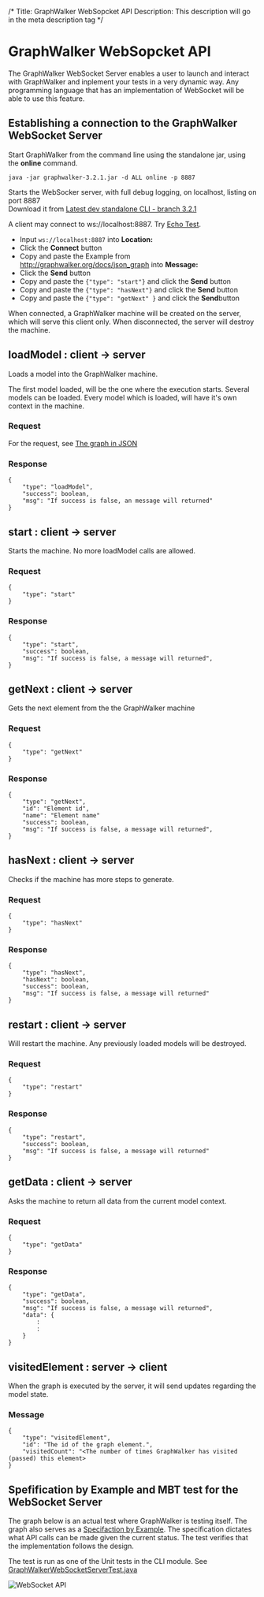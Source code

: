 /*
Title: GraphWalker WebSopcket API
Description: This description will go in the meta description tag
*/

# GraphWalker WebSopcket API

The GraphWalker WebSocket Server enables a user to launch and interact with GraphWalker and inplement your tests in a very dynamic way. Any programming language that has an implementation of WebSocket will be able to use this feature.


## Establishing a connection to the GraphWalker WebSocket Server
Start GraphWalker from the command line using the standalone jar, using the **online** command.
~~~
java -jar graphwalker-3.2.1.jar -d ALL online -p 8887
~~~
Starts the WebSocker server, with full debug logging, on localhost, listing on port 8887<br>
Download it from [Latest dev standalone CLI - branch 3.2.1](/archive/graphwalker-cli-3.2.1.jar)

A client may connect to ws://localhost:8887. Try [Echo Test](http://www.websocket.org/echo.html).

 * Input `ws://localhost:8887` into **Location:**
 * Click the **Connect** button
 * Copy and paste the Example from http://graphwalker.org/docs/json_graph into **Message:**
 * Click the **Send** button
 * Copy and paste the `{"type": "start"}` and click the **Send** button
 * Copy and paste the `{"type": "hasNext"}` and click the **Send**  button
 * Copy and paste the `{"type": "getNext" }` and click the **Send**button

When connected, a GraphWalker machine will be created on the server, which will serve this client only.
When disconnected, the server will destroy the machine.

## loadModel : client -> server
Loads a model into the GraphWalker machine.

The first model loaded, will be the one where the execution starts.
Several models can be loaded. Every model which is loaded, will have it's own context in the machine.
 
### Request
For the request, see [The graph in JSON](json_graph)

### Response
~~~
{
    "type": "loadModel",
    "success": boolean,
    "msg": "If success is false, an message will returned"
}
~~~

## start : client -> server
Starts the machine. No more loadModel calls are allowed. 

### Request
~~~
{
    "type": "start"
}
~~~

### Response
~~~
{
    "type": "start",
    "success": boolean,
    "msg": "If success is false, a message will returned",
}
~~~

## getNext : client -> server
Gets the next element from the the GraphWalker machine

### Request
~~~
{
    "type": "getNext"
}
~~~

### Response
~~~
{
    "type": "getNext",
    "id": "Element id",
    "name": "Element name"
    "success": boolean,
    "msg": "If success is false, a message will returned",
}
~~~

## hasNext : client -> server
Checks if the machine has more steps to generate.

### Request
~~~
{
    "type": "hasNext"
}
~~~

### Response
~~~
{
    "type": "hasNext",
    "hasNext": boolean,
    "success": boolean,
    "msg": "If success is false, a message will returned"
}
~~~

## restart : client -> server
Will restart the machine. Any previously loaded models will be destroyed.

### Request
~~~
{
    "type": "restart"
}
~~~

### Response
~~~
{
    "type": "restart",
    "success": boolean,
    "msg": "If success is false, a message will returned"
}
~~~

## getData : client -> server
Asks the machine to return all data from the current model context.

### Request
~~~
{
    "type": "getData"
}
~~~

### Response
~~~
{
    "type": "getData",
    "success": boolean,
    "msg": "If success is false, a message will returned",
    "data": {
        :
        :
    }
}
~~~

## visitedElement : server -> client
When the graph is executed by the server, it will send updates regarding the model state.

### Message
~~~
{
    "type": "visitedElement",
    "id": "The id of the graph element.",
    "visitedCount": "<The number of times GraphWalker has visited (passed) this element>
}
~~~

## Spefification by Example and MBT test for the WebSocket Server

The graph below is an actual test where GraphWalker is testing itself. The graph also serves as a [Specifaction by Example](http://en.wikipedia.org/wiki/Specification_by_example). The specification dictates what API calls can be made given the current status. The test verifies that the implementation follows the design.

The test is run as one of the Unit tests in the CLI module. See [GraphWalkerWebSocketServerTest.java](https://github.com/GraphWalker/graphwalker-cli/blob/3.2.0/src/test/java/org/graphwalker/cli/GraphWalkerWebSocketServerTest.java)

<img src="/content/images/websocket_api.png" alt="WebSocket API">
